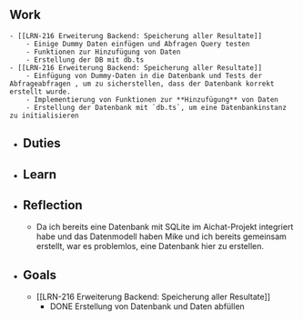 ## Work
	- [[LRN-216 Erweiterung Backend: Speicherung aller Resultate]]
		- Einige Dummy Daten einfügen und Abfragen Query testen
		- Funktionen zur Hinzufügung von Daten
		- Erstellung der DB mit db.ts
	- [[LRN-216 Erweiterung Backend: Speicherung aller Resultate]]
		- Einfügung von Dummy-Daten in die Datenbank und Tests der Abfrageabfragen , um zu sicherstellen, dass der Datenbank korrekt erstellt wurde.
		- Implementierung von Funktionen zur **Hinzufügung** von Daten
		- Erstellung der Datenbank mit `db.ts`, um eine Datenbankinstanz zu initialisieren
- ## Duties
- ## Learn
- ## Reflection
	- Da ich bereits eine Datenbank mit SQLite im Aichat-Projekt integriert habe und das Datenmodell haben Mike und ich bereits gemeinsam erstellt, war es problemlos, eine Datenbank hier zu erstellen.
- ## Goals
	- [[LRN-216 Erweiterung Backend: Speicherung aller Resultate]]
		- DONE Erstellung von Datenbank und Daten abfüllen